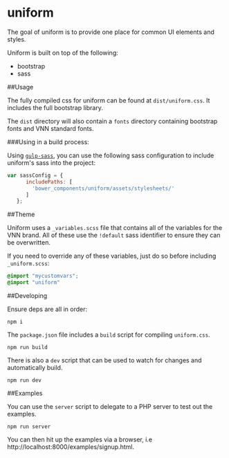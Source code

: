 uniform
=======

The goal of uniform is to provide one place for common UI elements and styles.

Uniform is built on top of the following:

* bootstrap
* sass

##Usage

The fully compiled css for uniform can be found at `dist/uniform.css`. It includes the full bootstrap
library.

The `dist` directory will also contain a `fonts` directory containing bootstrap fonts and VNN standard fonts.

###Using in a build process:

Using [`gulp-sass`](https://github.com/dlmanning/gulp-sass), you can use the following sass configuration to include uniform's sass into the 
project:

```js
var sassConfig = {
      includePaths: [
        'bower_components/uniform/assets/stylesheets/'
      ]
   };
```

##Theme

Uniform uses a `_variables.scss` file that contains all of the variables for the VNN brand.
All of these use the `!default` sass identifier to ensure they can be overwritten.

If you need to override any of these variables, just do so before including `_uniform.scss`:

```scss
@import "mycustomvars";
@import "uniform"
```

##Developing

Ensure deps are all in order:

```
npm i
```

The `package.json` file includes a `build` script for compiling `uniform.css`.

```
npm run build
```

There is also a `dev` script that can be used to watch for changes and automatically build.

```
npm run dev
```

##Examples

You can use the `server` script to delegate to a PHP server to test out the examples.

```
npm run server
```

You can then hit up the examples via a browser, i.e http://localhost:8000/examples/signup.html.
